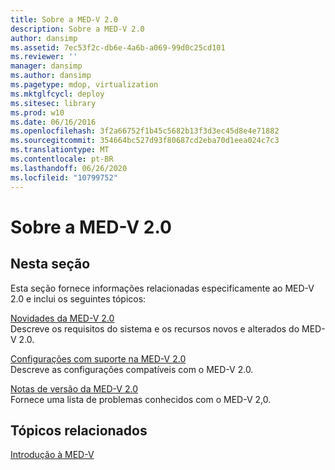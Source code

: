 ```yaml
---
title: Sobre a MED-V 2.0
description: Sobre a MED-V 2.0
author: dansimp
ms.assetid: 7ec53f2c-db6e-4a6b-a069-99d0c25cd101
ms.reviewer: ''
manager: dansimp
ms.author: dansimp
ms.pagetype: mdop, virtualization
ms.mktglfcycl: deploy
ms.sitesec: library
ms.prod: w10
ms.date: 06/16/2016
ms.openlocfilehash: 3f2a66752f1b45c5682b13f3d3ec45d8e4e71882
ms.sourcegitcommit: 354664bc527d93f80687cd2eba70d1eea024c7c3
ms.translationtype: MT
ms.contentlocale: pt-BR
ms.lasthandoff: 06/26/2020
ms.locfileid: "10799752"
---
```

# Sobre a MED-V 2.0


## Nesta seção


Esta seção fornece informações relacionadas especificamente ao MED-V 2.0 e inclui os seguintes tópicos:

<a href="" id="what-s-new-in-med-v-2-0"></a>[Novidades da MED-V 2.0](whats-new-in-med-v-20.md)  
Descreve os requisitos do sistema e os recursos novos e alterados do MED-V 2.0.

<a href="" id="med-v-2-0-supported-configurations"></a>[Configurações com suporte na MED-V 2.0](med-v-20-supported-configurations.md)  
Descreve as configurações compatíveis com o MED-V 2.0.

<a href="" id="med-v-2-0-release-notes"></a>[Notas de versão da MED-V 2.0](med-v-20-release-notes.md)  
Fornece uma lista de problemas conhecidos com o MED-V 2,0.

## Tópicos relacionados


[Introdução à MED-V](getting-started-with-med-vmedv2.md)

 

 





